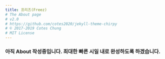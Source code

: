 ```yaml
---
title: 프리즈(Freez)
# The About page
# v2.0
# https://github.com/cotes2020/jekyll-theme-chirpy
# © 2017-2019 Cotes Chung
# MIT License
---
```


### 아직 About 작성중입니다. 최대한 빠른 시일 내로 완성하도록 하겠습니다.
